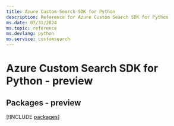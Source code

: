 ```yaml
---
title: Azure Custom Search SDK for Python
description: Reference for Azure Custom Search SDK for Python
ms.date: 07/31/2024
ms.topic: reference
ms.devlang: python
ms.service: customsearch
---
```

# Azure Custom Search SDK for Python - preview
## Packages - preview
[!INCLUDE [packages](custom-search-index.md)]